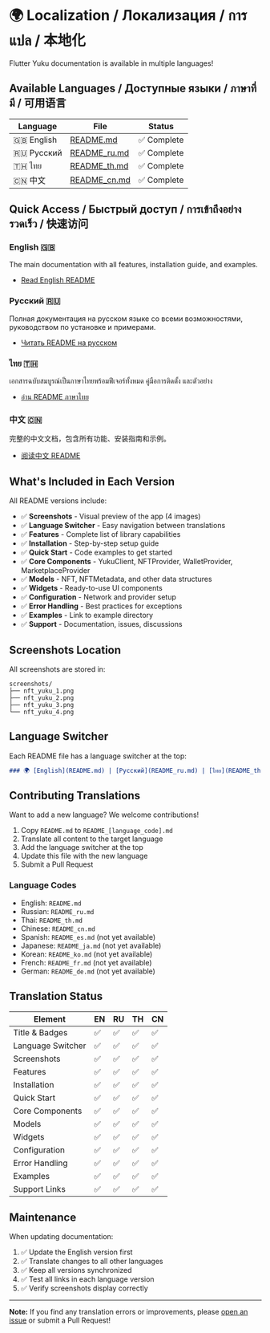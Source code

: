 # 🌍 Localization / Локализация / การแปล / 本地化

Flutter Yuku documentation is available in multiple languages!

## Available Languages / Доступные языки / ภาษาที่มี / 可用语言

| Language | File | Status |
|----------|------|--------|
| 🇬🇧 English | [README.md](README.md) | ✅ Complete |
| 🇷🇺 Русский | [README_ru.md](README_ru.md) | ✅ Complete |
| 🇹🇭 ไทย | [README_th.md](README_th.md) | ✅ Complete |
| 🇨🇳 中文 | [README_cn.md](README_cn.md) | ✅ Complete |

## Quick Access / Быстрый доступ / การเข้าถึงอย่างรวดเร็ว / 快速访问

### English 🇬🇧
The main documentation with all features, installation guide, and examples.
- [Read English README](README.md)

### Русский 🇷🇺
Полная документация на русском языке со всеми возможностями, руководством по установке и примерами.
- [Читать README на русском](README_ru.md)

### ไทย 🇹🇭
เอกสารฉบับสมบูรณ์เป็นภาษาไทยพร้อมฟีเจอร์ทั้งหมด คู่มือการติดตั้ง และตัวอย่าง
- [อ่าน README ภาษาไทย](README_th.md)

### 中文 🇨🇳
完整的中文文档，包含所有功能、安装指南和示例。
- [阅读中文 README](README_cn.md)

## What's Included in Each Version

All README versions include:

- ✅ **Screenshots** - Visual preview of the app (4 images)
- ✅ **Language Switcher** - Easy navigation between translations
- ✅ **Features** - Complete list of library capabilities
- ✅ **Installation** - Step-by-step setup guide
- ✅ **Quick Start** - Code examples to get started
- ✅ **Core Components** - YukuClient, NFTProvider, WalletProvider, MarketplaceProvider
- ✅ **Models** - NFT, NFTMetadata, and other data structures
- ✅ **Widgets** - Ready-to-use UI components
- ✅ **Configuration** - Network and provider setup
- ✅ **Error Handling** - Best practices for exceptions
- ✅ **Examples** - Link to example directory
- ✅ **Support** - Documentation, issues, discussions

## Screenshots Location

All screenshots are stored in:
```
screenshots/
├── nft_yuku_1.png
├── nft_yuku_2.png
├── nft_yuku_3.png
└── nft_yuku_4.png
```

## Language Switcher

Each README file has a language switcher at the top:

```markdown
### 🌍 [English](README.md) | [Русский](README_ru.md) | [ไทย](README_th.md) | [中文](README_cn.md)
```

## Contributing Translations

Want to add a new language? We welcome contributions!

1. Copy `README.md` to `README_[language_code].md`
2. Translate all content to the target language
3. Add the language switcher at the top
4. Update this file with the new language
5. Submit a Pull Request

### Language Codes

- English: `README.md`
- Russian: `README_ru.md`
- Thai: `README_th.md`
- Chinese: `README_cn.md`
- Spanish: `README_es.md` (not yet available)
- Japanese: `README_ja.md` (not yet available)
- Korean: `README_ko.md` (not yet available)
- French: `README_fr.md` (not yet available)
- German: `README_de.md` (not yet available)

## Translation Status

| Element | EN | RU | TH | CN |
|---------|----|----|----|----|
| Title & Badges | ✅ | ✅ | ✅ | ✅ |
| Language Switcher | ✅ | ✅ | ✅ | ✅ |
| Screenshots | ✅ | ✅ | ✅ | ✅ |
| Features | ✅ | ✅ | ✅ | ✅ |
| Installation | ✅ | ✅ | ✅ | ✅ |
| Quick Start | ✅ | ✅ | ✅ | ✅ |
| Core Components | ✅ | ✅ | ✅ | ✅ |
| Models | ✅ | ✅ | ✅ | ✅ |
| Widgets | ✅ | ✅ | ✅ | ✅ |
| Configuration | ✅ | ✅ | ✅ | ✅ |
| Error Handling | ✅ | ✅ | ✅ | ✅ |
| Examples | ✅ | ✅ | ✅ | ✅ |
| Support Links | ✅ | ✅ | ✅ | ✅ |

## Maintenance

When updating documentation:

1. ✅ Update the English version first
2. ✅ Translate changes to all other languages
3. ✅ Keep all versions synchronized
4. ✅ Test all links in each language version
5. ✅ Verify screenshots display correctly

---

**Note:** If you find any translation errors or improvements, please [open an issue](https://github.com/libsFlutter/flutter_yuku/issues) or submit a Pull Request!

